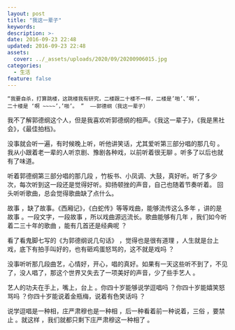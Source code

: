 ```yaml
---
layout: post
title: "我这一辈子"
keywords: 
description: >-
date: 2016-09-23 22:48
updated: 2016-09-23 22:48
assets:
  cover: ../_assets/uploads/2020/09/20200906015.jpg
categories:
  - 生活
feature: false
---
```


	“我要自杀，打算跳楼，这跳楼我有研究，二楼跟二十楼不一样，二楼是’啪’、’啊’，
	二十楼是 ‘啊 ~~~~’，’啪’。 ”  ——郭德纲（我这一辈子）

我不了解郭德纲这个人，但是我喜欢听郭德纲的相声。《我这一辈子》，《我是黑社会》，《最佳拍档》。

没事就会听一遍，有时候晚上听，听他讲笑话，尤其爱听第三部分唱的那几句 。我从小跟着老一辈的人听京剧、豫剧各种戏，以前听着很无聊 。听多了以后也就有了味道。

听着郭德纲第三部分唱的那几段 ，竹板书、小凤调、大鼓，真好听。听了多少次，每次听到这一段还是觉得好听。抑扬顿挫的声音，自己也随着节奏听着。
回头听听歌曲，总会觉得歌曲缺了点什么。

故事 ，缺了故事。《西厢记》，《白蛇传》等等戏曲，能够流传这么多年 ，讲的是故事 。一段文字，一段故事 ，所以戏曲源远流长。歌曲能够有几年 ，我们如今听着二三十年的歌曲 ，能有几首还是经典呢 ？

看了看鬼脚七写的《为郭德纲说几句话》 ，觉得也是很有道理 ，人生就是台上戏，底下有拍手叫好的，也有砸鸡蛋怒骂的，这不就是戏吗 ？

没事听听那几段曲艺，心情好，开心，唱的真好。如果有一天这些听不到了，不见了，没人唱了，那这个世界又失去了一项美好的声音，少了些手艺人 。

艺人的功夫在手上，嘴上，台上 。你四十岁能够说学逗唱吗 ？你四十岁能嬉笑怒骂吗 ？你四十岁能说着金瓶梅，说着有色笑话吗 ？

说学逗唱是一种相，庄严肃穆也是一种相 ，后一种看着前一种说着，三俗 ，要禁止 。就这样 ，我们就都只剩下庄严肃穆这一种相了 。

